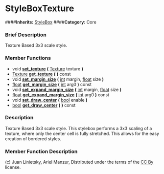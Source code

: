 #  StyleBoxTexture  
####**Inherits:** [StyleBox](class_stylebox)
####**Category:** Core

###  Brief Description  
Texture Based 3x3 scale style.

###  Member Functions 
  * void  **[set&#95;texture](#set_texture)**  **(** [Texture](class_texture) texture  **)**
  * [Texture](class_texture)  **[get&#95;texture](#get_texture)**  **(** **)** const
  * void  **[set&#95;margin&#95;size](#set_margin_size)**  **(** [int](class_int) margin, [float](class_float) size  **)**
  * [float](class_float)  **[get&#95;margin&#95;size](#get_margin_size)**  **(** [int](class_int) arg0  **)** const
  * void  **[set&#95;expand&#95;margin&#95;size](#set_expand_margin_size)**  **(** [int](class_int) margin, [float](class_float) size  **)**
  * [float](class_float)  **[get&#95;expand&#95;margin&#95;size](#get_expand_margin_size)**  **(** [int](class_int) arg0  **)** const
  * void  **[set&#95;draw&#95;center](#set_draw_center)**  **(** [bool](class_bool) enable  **)**
  * [bool](class_bool)  **[get&#95;draw&#95;center](#get_draw_center)**  **(** **)** const

###  Description  
Texture Based 3x3 scale style. This stylebox performs a 3x3 scaling of a texture, where only the center cell is fully stretched. This allows for the easy creation of bordered styles.

###  Member Function Description  


(c) Juan Linietsky, Ariel Manzur, Distributed under the terms of the [CC By](https://creativecommons.org/licenses/by/3.0/legalcode) license.
